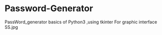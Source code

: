 # Password-Generator
PassWord_generator basics of Python3 ,using tkinter For graphic interface
SS.jpg
